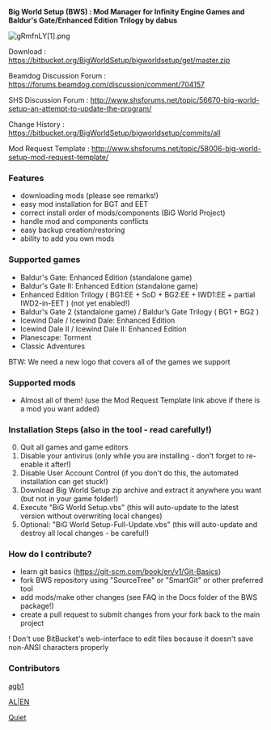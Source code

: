 **Big World Setup (BWS) : Mod Manager for Infinity Engine Games and Baldur's Gate/Enhanced Edition Trilogy by dabus**

![gRmfnLY[1].png](https://bitbucket.org/repo/kKX5Xg/images/3720385461-gRmfnLY%5B1%5D.png)

Download                 : https://bitbucket.org/BigWorldSetup/bigworldsetup/get/master.zip

Beamdog Discussion Forum : https://forums.beamdog.com/discussion/comment/704157

SHS Discussion Forum     : http://www.shsforums.net/topic/56670-big-world-setup-an-attempt-to-update-the-program/

Change History           : https://bitbucket.org/BigWorldSetup/bigworldsetup/commits/all

Mod Request Template     : http://www.shsforums.net/topic/58006-big-world-setup-mod-request-template/

### Features ###

- downloading mods (please see remarks!)
- easy mod installation for BGT and EET
- correct install order of mods/components (BiG World Project)
- handle mod and components conflicts
- easy backup creation/restoring
- ability to add you own mods

### Supported games ###

- Baldur's Gate: Enhanced Edition (standalone game)
- Baldur's Gate II: Enhanced Edition (standalone game)
- Enhanced Edition Trilogy ( BG1:EE + SoD + BG2:EE + IWD1:EE + partial IWD2-in-EET ) (not yet enabled!)
- Baldur's Gate 2 (standalone game) / Baldur’s Gate Trilogy ( BG1 + BG2 )
- Icewind Dale / Icewind Dale: Enhanced Edition
- Icewind Dale II / Icewind Dale II: Enhanced Edition
- Planescape: Torment
- Classic Adventures

BTW: We need a new logo that covers all of the games we support

### Supported mods ###

- Almost all of them! (use the Mod Request Template link above if there is a mod you want added)

### Installation Steps (also in the tool - read carefully!) ###

0. Quit all games and game editors
1. Disable your antivirus (only while you are installing - don't forget to re-enable it after!)
2. Disable User Account Control (if you don't do this, the automated installation can get stuck!)
3. Download Big World Setup zip archive and extract it anywhere you want (but not in your game folder!)
4. Execute "BiG World Setup.vbs" (this will auto-update to the latest version without overwriting local changes)
5. Optional: "BiG World Setup-Full-Update.vbs" (this will auto-update and destroy all local changes - be careful!)

### How do I contribute? ###

* learn git basics (https://git-scm.com/book/en/v1/Git-Basics)
* fork BWS repository using "SourceTree" or "SmartGit" or other preferred tool
* add mods/make other changes (see FAQ in the Docs folder of the BWS package!)
* create a pull request to submit changes from your fork back to the main project

! Don't use BitBucket's web-interface to edit files because it doesn't save non-ANSI characters properly

### Contributors ###

[agb1](http://www.shsforums.net/user/41035-agb1/)

[AL|EN](http://www.shsforums.net/user/10953-alien/)

[Quiet](http://www.shsforums.net/user/13265-quiet/)